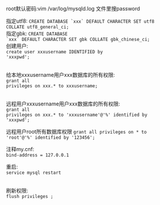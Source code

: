 root默认密码:vim /var/log/mysqld.log 文件里搜password<br/>

指定utf8:
<code>CREATE DATABASE \`xxx\` DEFAULT CHARACTER SET utf8 COLLATE utf8_general_ci;</code><br/>
指定gbk:
<code>CREATE DATABASE \`xxx\` DEFAULT CHARACTER SET gbk COLLATE gbk_chinese_ci;</code>
<br/>
创建用户: <br/>
<code>create user xxxusername IDENTIFIED by 'xxxpwd';</code><br/><br/>

给本地xxxusername用户xxx数据库的所有权限:<br/>
<code>grant all privileges on xxx.*  to xxxusername;</code><br/><br/>

远程用户xxxusername用户xxx数据库的所有权限: <br/>
<code>grant all privileges on xxx.* to 'xxxusername'@'%' identified by 'xxxpwd';</code><br/>

远程用户root所有数据库权限
 <code>grant all privileges on * to 'root'@'%' identified by '123456';</code><br/>

注释my.cnf: <br/>
<code>bind-address = 127.0.0.1</code><br/>

重启:<br/>
<code>service mysql restart</code>
<br/><br/>

刷新权限:<br/>
<code>flush  privileges ;</code><br/><br/>
